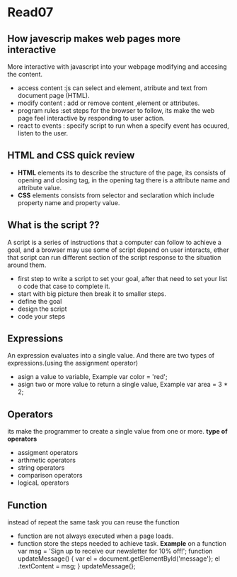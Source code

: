 # Read07
## How javescrip makes web pages more interactive 
More interactive with javascript  into your webpage modifying and accesing the content.
- access content :js can select and element, atribute and text from document page (HTML).
- modify content : add or remove content ,element or attributes.
- program rules :set steps for the browser to follow, its make the web page feel interactive by responding to user action.
- react to events : specify script to run when a specify event has ocuured, listen to the user.
## HTML and CSS quick review
- __HTML__ elements its to describe the structure of the page, its consists of opening and closing tag, in the opening tag there is a attribute name and attribute value.
- __CSS__ elements consists from selector and seclaration which include property name and property value.

## What is the script ??
A script is a series of instructions that a computer can follow to achieve a goal, and a browser may use some of script depend on user interacts, ether that script can run different section of the script response to the situation around them. 
- first step to write a script to set your goal, after that need to set your list o code that case to complete it.
- start with big picture then break it to smaller steps.
 - define the goal
 - design the script 
 - code your steps  

 ## Expressions
 An expression evaluates into a single value. And there are two types of expressions.(using the assignment operator) 
 - asign a value to variable, Example var color = 'red';
 - asign two or more value to return a single value, Example var area = 3 * 2;
 
 ## Operators
 its make the programmer to create a single value from one or more.
 __type of operators__
 - assigment operators
 - arthmetic operators
 - string operators
 - comparison operators
 - logicaL operators
## Function
instead of repeat the same task you can reuse the function
- function are not always executed when a page loads.
- function store the steps needed to achieve task.
__Example__ on a function
var msg = 'Sign up to receive our newsletter for 10% off!';
function updateMessage() {
var el = document.getElementByld('message'};
el .textContent = msg;
}
updateMessage(}; 